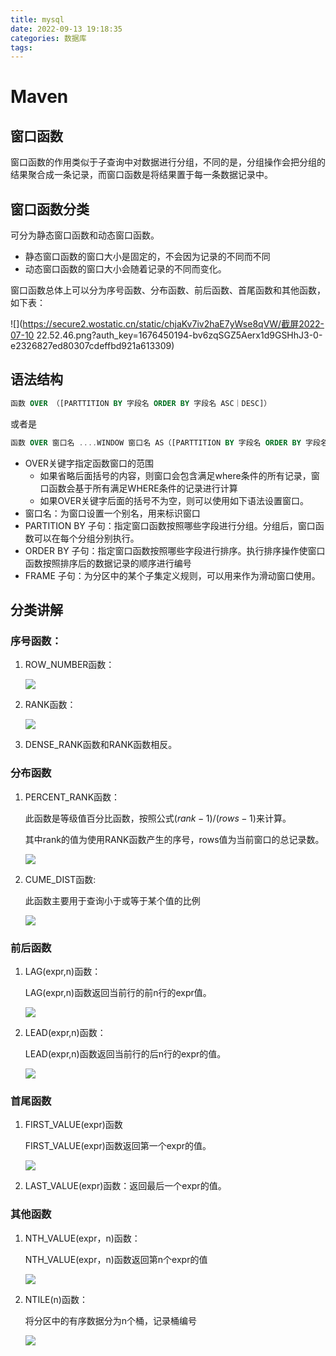 ```yaml
---
title: mysql
date: 2022-09-13 19:18:35
categories: 数据库
tags:
---
```

# Maven
## **窗口函数**

窗口函数的作用类似于子查询中对数据进行分组，不同的是，分组操作会把分组的结果聚合成一条记录，而窗口函数是将结果置于每一条数据记录中。

## **窗口函数分类**

可分为静态窗口函数和动态窗口函数。

- 静态窗口函数的窗口大小是固定的，不会因为记录的不同而不同
- 动态窗口函数的窗口大小会随着记录的不同而变化。

窗口函数总体上可以分为序号函数、分布函数、前后函数、首尾函数和其他函数，如下表：

![](https://secure2.wostatic.cn/static/chjaKv7iv2haE7yWse8qVW/截屏2022-07-10 22.52.46.png?auth_key=1676450194-bv6zqSGZ5Aerx1d9GSHhJ3-0-e2326827ed80307cdeffbd921a613309)



## **语法结构**

```SQL
函数 OVER （[PARTTITION BY 字段名 ORDER BY 字段名 ASC｜DESC]）
```

或者是

```SQL
函数 OVER 窗口名 ....WINDOW 窗口名 AS（[PARTTITION BY 字段名 ORDER BY 字段名 ASC｜DESC]）
```

- OVER关键字指定函数窗口的范围
    - 如果省略后面括号的内容，则窗口会包含满足where条件的所有记录，窗口函数会基于所有满足WHERE条件的记录进行计算
    - 如果OVER关键字后面的括号不为空，则可以使用如下语法设置窗口。
- 窗口名：为窗口设置一个别名，用来标识窗口
- PARTITION BY 子句：指定窗口函数按照哪些字段进行分组。分组后，窗口函数可以在每个分组分别执行。
- ORDER BY 子句：指定窗口函数按照哪些字段进行排序。执行排序操作使窗口函数按照排序后的数据记录的顺序进行编号
- FRAME 子句：为分区中的某个子集定义规则，可以用来作为滑动窗口使用。

## **分类讲解**

### **序号函数：**

1. ROW_NUMBER函数：

    ![](https://secure2.wostatic.cn/static/oz1QzhRFtiKQu5PfcYBkqz/image.png?auth_key=1676450194-a4kNnLqdMq74GPAMXSpQ9U-0-575cb013698d619b8d622bf74651ac5c)
2. RANK函数：

    ![](https://secure2.wostatic.cn/static/tkp2z9SnrjbdrFqQFRZtQt/image.png?auth_key=1676450194-xbHoot1p5gLKh6Z7NJ8iJr-0-282d1f2e77292bf938ef2e4ad75c383d)
3. DENSE_RANK函数和RANK函数相反。

### **分布函数**

1. PERCENT_RANK函数：

    此函数是等级值百分比函数，按照公式$(rank - 1) / (rows - 1)$来计算。

    其中rank的值为使用RANK函数产生的序号，rows值为当前窗口的总记录数。

    ![](https://secure2.wostatic.cn/static/kwMHvXSpN5n3W2H9Parohp/image.png?auth_key=1676450194-o4RKjmyANuWcrJ3XZV4rAi-0-59645b67817f06fd6db7d3c5a0a84f60)
2. CUME_DIST函数:

    此函数主要用于查询小于或等于某个值的比例

    ![](https://secure2.wostatic.cn/static/cfDBMSxkHkJoJ6r84or7zj/image.png?auth_key=1676450194-87bEyWcxRkgUT6ftZqgZCb-0-840578937ea2886ad0910747ed461b1c)

### **前后函数**

1. LAG(expr,n)函数：

    LAG(expr,n)函数返回当前行的前n行的expr值。

    ![](https://secure2.wostatic.cn/static/a99hCKYsKQm2YckxYFCpjN/image.png?auth_key=1676450194-neyQLVCuxTrET6CFRW66bp-0-8136eea492feb34fd33d778b7ae3edb6)
2. LEAD(expr,n)函数：

    LEAD(expr,n)函数返回当前行的后n行的expr的值。

    ![](https://secure2.wostatic.cn/static/anpu5HVe2GEtWpTz41zi1G/image.png?auth_key=1676450194-9ewSkB5oJVH6opA67GGAA9-0-accbf3520887c003a7e4a80cde7d3e68)

### **首尾函数**

1. FIRST_VALUE(expr)函数

    FIRST_VALUE(expr)函数返回第一个expr的值。

    ![](https://secure2.wostatic.cn/static/qb8H52QvXWDzNhuR1x7DrN/image.png?auth_key=1676450194-ghHUUPDfV27yLpCTJG8d9K-0-6cb2967ab0718cf549d7de21a18f859b)
2. LAST_VALUE(expr)函数：返回最后一个expr的值。

### **其他函数**

1. NTH_VALUE(expr，n)函数：

    NTH_VALUE(expr，n)函数返回第n个expr的值

    ![](https://secure2.wostatic.cn/static/vVTfUgtkc1BCdG9VbZEjdn/image.png?auth_key=1676450194-cy1MAPBWMJFj9xj8r6WUAC-0-702898fa3c446341a243014af5e33fe8)
2. NTILE(n)函数：

    将分区中的有序数据分为n个桶，记录桶编号

    ![](https://secure2.wostatic.cn/static/cxbhKyrzq1csHbdnp29qZw/image.png?auth_key=1676450194-8GhBXt4vkyezHNxmqUk79B-0-a956d2b544ca75bbb19099c1ad5bddd0)

